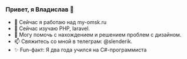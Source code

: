 ### Привет, я Владислав 👋

- 🔭 Сейчас я работаю над my-omsk.ru
- 🌱 Сейчас изучаю PHP, laravel.
- 🤔 Могу помочь с нахождением и решением проблем с дизайном.
- 📫 Свяжитесь со мной в телеграм: @slenderik.
- ✨ Fun-факт: Я два года учился на C#-программиста